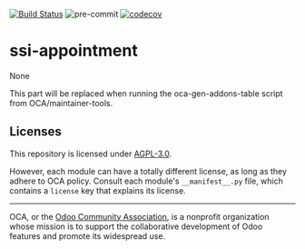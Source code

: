 [![Build Status](https://travis-ci.com/open-synergy/ssi-appointment.svg?branch=14.0)](https://travis-ci.com/open-synergy/ssi-appointment)
![pre-commit](https://github.com/open-synergy/ssi-appointment/actions/workflows/pre-commit.yml/badge.svg)
[![codecov](https://codecov.io/gh/open-synergy/ssi-appointment/branch/14.0/graph/badge.svg)](https://codecov.io/gh/open-synergy/ssi-appointment)

<!-- /!\ do not modify above this line -->

# ssi-appointment

None

<!-- /!\ do not modify below this line -->

<!-- prettier-ignore-start -->

[//]: # (addons)

This part will be replaced when running the oca-gen-addons-table script from OCA/maintainer-tools.

[//]: # (end addons)

<!-- prettier-ignore-end -->

## Licenses

This repository is licensed under [AGPL-3.0](LICENSE).

However, each module can have a totally different license, as long as they adhere to OCA
policy. Consult each module's `__manifest__.py` file, which contains a `license` key
that explains its license.

----

OCA, or the [Odoo Community Association](http://odoo-community.org/), is a nonprofit
organization whose mission is to support the collaborative development of Odoo features
and promote its widespread use.
